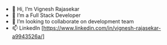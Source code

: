 - 👋 Hi, I’m Vignesh Rajasekar
- 👀 I’m a Full Stack Developer
- 💞️ I’m looking to collaborate on development team
- 📫 LinkedIn [https://www.linkedin.com/in/vignesh-rajasekar-a9943526a/]


<!---
vichusekar/vichusekar is a ✨ special ✨ repository because its `README.md` (this file) appears on your GitHub profile.
You can click the Preview link to take a look at your changes.
--->
